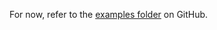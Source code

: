 For now, refer to the [examples folder](https://github.com/quantumghent/PEPSKit.jl/tree/master/examples) on GitHub.